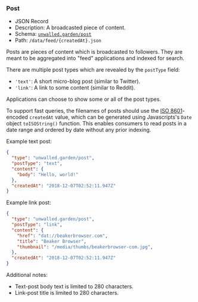### Post

 - JSON Record
 - Description: A broadcasted piece of content.
 - Schema: [`unwalled.garden/post`](./post.json)
 - Path: `/data/feed/{createdAt}.json`

Posts are pieces of content which is broadcasted to followers. They are meant to be aggregated into "feed" applications and indexed for search.

There are multiple post types which are revealed by the `postType` field:

 - `'text'`: A short micro-blog post (similar to Twitter).
 - `'link'`: A link to some content (similar to Reddit).

Applications can choose to show some or all of the post types.

To support fast queries, the filenames of posts should use the [ISO 8601](https://tools.ietf.org/html/rfc3339)-encoded `createdAt` value, which can be generated using Javascripts's `Date` object `toISOString()` function. This enables consumers to read posts in a date range and ordered by date without any prior indexing.

Example text post:

```json
{
  "type": "unwalled.garden/post",
  "postType": "text",
  "content": {
    "body": "Hello, world!"
  },
  "createdAt": "2018-12-07T02:52:11.947Z"
}
```

Example link post:

```json
{
  "type": "unwalled.garden/post",
  "postType": "link",
  "content": {
    "href": "dat://beakerbrowser.com",
    "title": "Beaker Browser",
    "thumbnail": "/media/thumbs/beakerbrowser-com.jpg",
  },
  "createdAt": "2018-12-07T02:52:11.947Z"
}
```

Additional notes:

 - Text-post body text is limited to 280 characters.
 - Link-post title is limited to 280 characters.